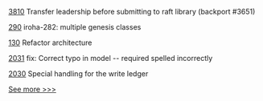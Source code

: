 
[3810](https://github.com/hyperledger/fabric/pull/3810) Transfer leadership before submitting to raft library (backport #3651)

[290](https://github.com/hyperledger/iroha-java/pull/290) iroha-282: multiple genesis classes

[130](https://github.com/hyperledger-labs/yui-ibc-solidity/pull/130) Refactor architecture

[2031](https://github.com/hyperledger/aries-cloudagent-python/pull/2031) fix: Correct typo in model -- required spelled incorrectly

[2030](https://github.com/hyperledger/aries-cloudagent-python/pull/2030) Special handling for the write ledger


[See more >>>](https://start-here.hyperledger.org/pull-requests)
